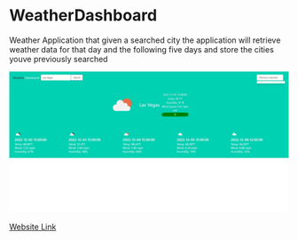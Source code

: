 # WeatherDashboard

<p>Weather Application that given a searched city the application will retrieve weather data for that day and the following five days and store the cities youve previously searched</p>

<img src="./Assets/img/WeatherDashboard.jpg">

<a href="https://zyastv.github.io/Challenge-6/">Website Link</a>